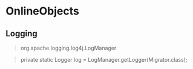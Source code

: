 # OnlineObjects


## Logging

> org.apache.logging.log4j.LogManager

> private static Logger log = LogManager.getLogger(Migrator.class);